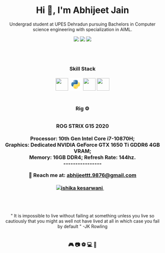 <h1 align="center">Hi 👋, I'm Abhijeet Jain</h1>
<p align="center"> Undergrad student at UPES Dehradun pursuing Bachelors in Computer science engineering with  specialization in AIML.</p>

<p align="center">
  <img height="50%" width="auto" src ="https://github-readme-stats.vercel.app/api?username=Abicii&show_icons=true&count_private=true&theme=aura&hide_border=true&hide=issues,contribs&bg_color=00000000">
  <img height="50%" width="auto" src ="https://github-readme-stats.vercel.app/api/top-langs/?username=Abicii&layout=compact&hide_border=true&theme=aura&bg_color=00000000&langs_count=6&hide=jupyter%20notebook,tex,css,php">
  <img src ="https://github-readme-streak-stats.herokuapp.com?user=Abicii&theme=radical&hide_border=true&background=FFFFFF00">
  <br>
  <br>



<br>
<br>

<h3 align="center">Skill Stack</hr>
<br>
<br>

<img height="40" width="40" src="https://images.vexels.com/media/users/3/166401/isolated/preview/b82aa7ac3f736dd78570dd3fa3fa9e24-java-programming-language-icon-by-vexels.png">
<img height="40" width="40" src="https://raw.githubusercontent.com/github/explore/80688e429a7d4ef2fca1e82350fe8e3517d3494d/topics/python/python.png">
<img height="40" width="40" src="https://www.naveedashfaq.me/img/c++.png">
<img height="40" width="40" src="https://cdn.iconscout.com/icon/free/png-512/c-programming-569564.png">




<br>
<br>
<h3 align="center">Rig ⚙️</hr>

<br>
<br>
<p>
ROG STRIX G15 2020<br>
<br>
<span id="smaller">
Processor: 10th Gen Intel Core i7-10870H;<br>
Graphics: Dedicated NVIDIA GeForce GTX 1650 Ti GDDR6 4GB VRAM;<br>
Memory: 16GB DDR4; 
  Refresh Rate: 144hz.<br>
</span>
----------------
</p>

📧 Reach me at: abhijeettt.9876@gmail.com<br>
<br>
<a href="https://www.linkedin.com/in/abhijeetjain9876" target="blank"><img align="center" src="https://img.shields.io/badge/LinkedIn-blue?logo=linkedin&logoColor=white&style=for-the-badge" alt="ishika kesarwani" height="20" width=auto />
</a>&nbsp;&nbsp;&nbsp;&nbsp;
<h1></h1>
<br>
<p align="center">" It is impossible to live without failing at something unless you live so cautiously that you might as well not have lived at all in which case you fail by default " -JK Rowling </p>
<h1></h1>
<h3 align="center" >🎮 📷  ⚽ 💻 🏓 </h3>
